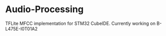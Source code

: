 # Audio-Processing
TFLite MFCC implementation for STM32 CubeIDE. Currently working on B-L475E-I0T01A2 
